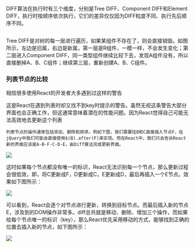 <img src='https://img-blog.csdn.net/20180717182348969' alt=''>

DIFF算法在执行时有三个维度，分别是Tree DIFF、Component DIFF和Element DIFF，执行时按顺序依次执行，它们的差异仅仅因为DIFF粒度不同、执行先后顺序不同。 

<img src="https://img-blog.csdn.net/2018071718264787" alt="" title="">

Tree DIFF是对树的每一层进行遍历，如果某组件不存在了，则会直接销毁。如图所示，左边是旧属，右边是新属，第一层是R组件，一模一样，不会发生变化；第二层进入Component DIFF，同一类型组件继续比较下去，发现A组件没有，所以直接删掉A、B、C组件；继续第三层，重新创建A、B、C组件。

### 列表节点的比较
相信很多使用React的开发者大多遇到过这样的警告
<img src='https://upload-images.jianshu.io/upload_images/5899414-c893ce022eff9039.png?imageMogr2/auto-orient/strip%7CimageView2/2/w/522/format/webp' alt=''>

这是React在遇到列表时却又找不到key时提示的警告。虽然无视这条警告大部分界面也会正确工作，但这通常意味着潜在的性能问题。因为React觉得自己可能无法高效地去更新这个列表

```
列表节点的操作通常包括添加、删除和排序。例如下图，我们需要往B和C直接插入节点F，在jQuery中我们可能会直接使用$(B).after(F)来实现。而在React中，我们只会告诉React新的界面应该是A-B-F-C-D-E，由Diff算法完成更新界面。
```

<img src='https://upload-images.jianshu.io/upload_images/5899414-10651c665bf68812.png?imageMogr2/auto-orient/strip%7CimageView2/2/w/477/format/webp'>

这时如果每个节点都没有唯一的标识，React无法识别每一个节点，那么更新过程会很低效，即，将C更新成F，D更新成C，E更新成D，最后再插入一个E节点。效果如下图所示：

<img src='https://upload-images.jianshu.io/upload_images/5899414-8ad3a3d46efa0ac1.png?imageMogr2/auto-orient/strip%7CimageView2/2/w/572/format/webp'>

可以看到，React会逐个对节点进行更新，转换到目标节点。而最后插入新的节点E，涉及到的DOM操作非常多。diff总共就是移动、删除、增加三个操作，而如果给每个节点唯一的标识（key），那么React优先采用移动的方式，能够找到正确的位置去插入新的节点，如下图所示：

<img src='https://upload-images.jianshu.io/upload_images/5899414-e32d08d9a7fd7ca7.png?imageMogr2/auto-orient/strip%7CimageView2/2/w/565/format/webp'>